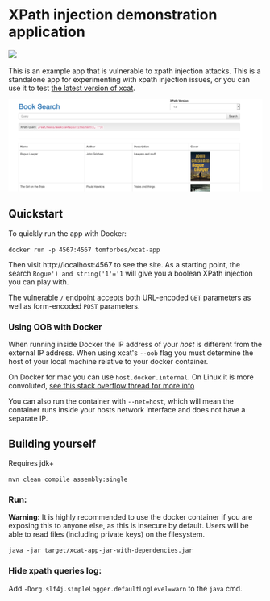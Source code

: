 # XPath injection demonstration application

![](https://images.microbadger.com/badges/image/tomforbes/xcat-app.svg)

This is an example app that is vulnerable to xpath injection attacks. This is a standalone app for experimenting with 
xpath injection issues, or you can use it to test [the latest version of xcat](https://github.com/orf/xcat/).

![](./screenshot.png)

## Quickstart

To quickly run the app with Docker:

`docker run -p 4567:4567 tomforbes/xcat-app`

Then visit http://localhost:4567 to see the site. As a starting point, the search `Rogue') and string('1'='1` will give 
you a boolean XPath injection you can play with.

The vulnerable `/` endpoint accepts both URL-encoded `GET` parameters as well as form-encoded `POST` parameters.

### Using OOB with Docker

When running inside Docker the IP address of your _host_ is different from the external IP address. When using 
xcat's `--oob` flag you must determine the host of your local machine relative to your docker container.

On Docker for mac you can use `host.docker.internal`. On Linux it is more convoluted,
[see this stack overflow thread for more info](https://stackoverflow.com/questions/22944631/how-to-get-the-ip-address-of-the-docker-host-from-inside-a-docker-container)

You can also run the container with `--net=host`, which will mean the container runs inside your hosts network interface 
and does not have a separate IP.

## Building yourself

Requires jdk+

`mvn clean compile assembly:single`

### Run:

**Warning:** It is highly recommended to use the docker container if you are exposing this to anyone else, as this 
is insecure by default. Users will be able to read files (including private keys) on the filesystem.

`java -jar target/xcat-app-jar-with-dependencies.jar`

### Hide xpath queries log:

Add `-Dorg.slf4j.simpleLogger.defaultLogLevel=warn` to the `java` cmd.

